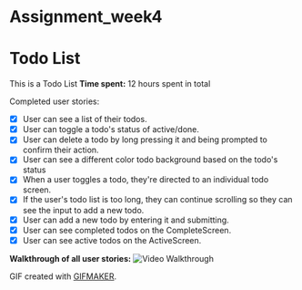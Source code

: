 # Assignment_week4
# Todo List

This is a Todo List 
**Time spent:** 12 hours spent in total

Completed user stories:
 * [x] User can see a list of their todos.
 * [x] User can toggle a todo's status of active/done.
 * [x] User can delete a todo by long pressing it and being prompted to confirm their action.
 * [x] User can see a different color todo background based on the todo's status
 * [x] When a user toggles a todo, they're directed to an individual todo screen.
 * [x] If the user's todo list is too long, they can continue scrolling so they can see the input to add a new todo.
 * [x] User can add a new todo by entering it and submitting.
 * [x] User can see completed todos on the CompleteScreen.
 * [x] User can see active todos on the ActiveScreen.

**Walkthrough of all user stories:**
![Video Walkthrough](https://media.giphy.com/media/JpYnqAnAyLj29NQv5f/giphy.gif)

GIF created with [GIFMAKER](https://play.google.com/store/apps/details?id=com.media.zatashima.studio).
